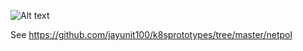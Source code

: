 ![Alt text](https://github.com/jayunit100/k8sprototypes/raw/master/netpol.png)

See https://github.com/jayunit100/k8sprototypes/tree/master/netpol
